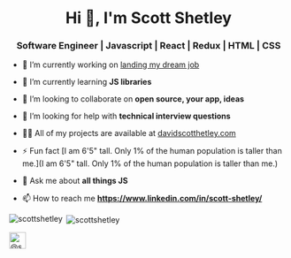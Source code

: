 <h1 align="center">Hi 👋, I'm Scott Shetley</h1>
<h3 align="center">Software Engineer | Javascript | React | Redux | HTML | CSS</h3>

- 🔭 I’m currently working on [landing my dream job](unemployed)

- 🌱 I’m currently learning **JS libraries**

- 👯 I’m looking to collaborate on **open source, your app, ideas**

- 🤝 I’m looking for help with **technical interview questions**

- 👨‍💻 All of my projects are available at [davidscotthetley.com](davidscotthetley.com)

- ⚡ Fun fact [I am 6'5" tall. Only 1% of the human population is taller than me.](I am 6'5" tall. Only 1% of the human population is taller than me.)

- 💬 Ask me about **all things JS**

- 📫 How to reach me **https://www.linkedin.com/in/scott-shetley/**



<p><img align="left" src="https://github-readme-stats.vercel.app/api/top-langs/?username=scottshetley&layout=compact" alt="scottshetley" /></p>

<p>&nbsp;<img align="center" src="https://github-readme-stats.vercel.app/api?username=scottshetley&show_icons=true" alt="scottshetley" /></p>

<p align="center">

<a href="https://instagram.com/@scottshetley" target="blank"><img align="center" src="https://cdn.jsdelivr.net/npm/simple-icons@3.0.1/icons/instagram.svg" alt="@scottshetley" height="30" width="30" /></a>
</p>
